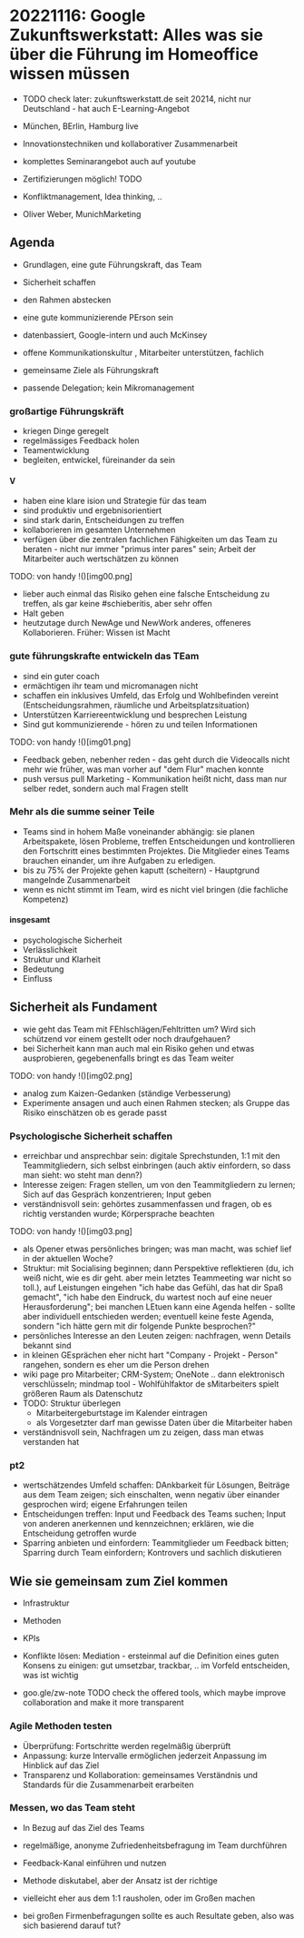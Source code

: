 # 20221116: Google Zukunftswerkstatt: Alles was sie über die Führung im Homeoffice wissen müssen
* TODO check later: zukunftswerkstatt.de seit 20214, nicht nur Deutschland - hat auch E-Learning-Angebot
* München, BErlin, Hamburg live
* Innovationstechniken und kollaborativer Zusammenarbeit
* komplettes Seminarangebot auch auf youtube
* Zertifizierungen möglich! TODO
* Konfliktmanagement, Idea thinking, ..

* Oliver Weber, MunichMarketing

## Agenda
* Grundlagen, eine gute Führungskraft, das Team
* Sicherheit schaffen
* den Rahmen abstecken
* eine gute kommunizierende PErson sein
* datenbassiert, Google-intern und auch McKinsey

* offene Kommunikationskultur , Mitarbeiter unterstützen, fachlich
* gemeinsame Ziele als Führungskraft
* passende Delegation; kein Mikromanagement

### großartige Führungskräft
* kriegen Dinge geregelt
* regelmässiges Feedback holen
* Teamentwicklung
* begleiten, entwickel, füreinander da sein

#### V
* haben eine klare ision und Strategie für das team
* sind produktiv und ergebnisorientiert
* sind stark darin, Entscheidungen zu treffen
* kollaborieren im gesamten Unternehmen
* verfügen über die zentralen fachlichen Fähigkeiten um das Team zu beraten - nicht nur immer "primus inter pares" sein; Arbeit der Mitarbeiter auch wertschätzen zu können

TODO: von handy
!()[img00.png]

* lieber auch einmal das Risiko gehen eine falsche Entscheidung zu treffen, als gar keine #schieberitis, aber sehr offen
* Halt geben
* heutzutage durch NewAge und NewWork anderes, offeneres Kollaborieren. Früher: Wissen ist Macht

### gute führungskrafte entwickeln das TEam
* sind ein guter coach
* ermächtigen ihr team und micromanagen nicht
* schaffen ein inklusives Umfeld, das Erfolg und Wohlbefinden vereint (Entscheidungsrahmen, räumliche und Arbeitsplatzsituation)
* Unterstützen Karriereentwicklung und besprechen Leistung
* Sind gut kommunizierende - hören zu und teilen Informationen

TODO: von handy
!()[img01.png]

* Feedback geben, nebenher reden - das geht durch die Videocalls nicht mehr wie früher, was man vorher auf "dem Flur" machen konnte
* push versus pull Marketing - Kommunikation heißt nicht, dass man nur selber redet, sondern auch mal Fragen stellt

### Mehr als die summe seiner Teile
* Teams sind in hohem Maße voneinander abhängig: sie planen Arbeitspakete, lösen Probleme, treffen Entscheidungen und kontrollieren den Fortschritt eines bestimmten Projektes. Die Mitglieder eines Teams brauchen einander, um ihre Aufgaben zu erledigen.
* bis zu 75% der Projekte gehen kaputt (scheitern) - Hauptgrund mangelnde Zusammenarbeit
* wenn es nicht stimmt im Team, wird es nicht viel bringen (die fachliche Kompetenz)

#### insgesamt
* psychologische Sicherheit
* Verlässlichkeit
* Struktur und Klarheit
* Bedeutung
* Einfluss

## Sicherheit als Fundament
* wie geht das Team mit FEhlschlägen/Fehltritten um? Wird sich schützend vor einem gestellt oder noch draufgehauen?
* bei Sicherheit kann man auch mal ein Risiko gehen und etwas ausprobieren, gegebenenfalls bringt es das Team weiter

TODO: von handy
!()[img02.png]

* analog zum Kaizen-Gedanken (ständige Verbesserung)
* Experimente ansagen und auch einen Rahmen stecken; als Gruppe das Risiko einschätzen ob es gerade passt

### Psychologische Sicherheit schaffen
* erreichbar und ansprechbar sein: digitale Sprechstunden, 1:1 mit den Teammitgliedern, sich selbst einbringen (auch aktiv einfordern, so dass man sieht: wo steht man denn?)
* Interesse zeigen: Fragen stellen, um von den Teammitgliedern zu lernen; Sich auf das Gespräch konzentrieren; Input geben
* verständnisvoll sein: gehörtes zusammenfassen und fragen, ob es richtig verstanden wurde; Körpersprache beachten

TODO: von handy
!()[img03.png]

* als Opener etwas persönliches bringen; was man macht, was schief lief in der aktuellen Woche?
* Struktur: mit Socialising beginnen; dann Perspektive reflektieren (du, ich weiß nicht, wie es dir geht. aber mein letztes Teammeeting war nicht so toll.), auf Leistungen eingehen "ich habe das Gefühl, das hat dir Spaß gemacht", "ich habe den Eindruck, du wartest noch auf eine neuer Herausforderung"; bei manchen LEtuen kann eine Agenda helfen - sollte aber individuell entschieden werden; eventuell keine feste Agenda, sondern "ich hätte gern mit dir folgende Punkte besprochen?"
* persönliches Interesse an den Leuten zeigen: nachfragen, wenn Details bekannt sind
* in kleinen GEsprächen eher nicht hart "Company - Projekt - Person" rangehen, sondern es eher um die Person drehen
* wiki page pro Mitarbeiter; CRM-System; OneNote .. dann elektronisch verschlüsseln; mindmap tool - Wohlfühlfaktor de sMitarbeiters spielt größeren Raum als Datenschutz
* TODO: Struktur überlegen
  * Mitarbeitergeburtstage im Kalender eintragen
  * als Vorgesetzter darf man gewisse Daten über die Mitarbeiter haben
* verständnisvoll sein, Nachfragen um zu zeigen, dass man etwas verstanden hat

### pt2
* wertschätzendes Umfeld schaffen: DAnkbarkeit für Lösungen, Beiträge aus dem Team zeigen; sich einschalten, wenn negativ über einander gesprochen wird; eigene Erfahrungen teilen
* Entscheidungen treffen: Input und Feedback des Teams suchen; Input von anderen anerkennen und kennzeichnen; erklären, wie die Entscheidung getroffen wurde
* Sparring anbieten und einfordern: Teammitglieder um Feedback bitten; Sparring durch Team einfordern; Kontrovers und sachlich diskutieren

## Wie sie gemeinsam zum Ziel kommen
* Infrastruktur
* Methoden
* KPIs

* Konflikte lösen: Mediation - ersteinmal auf die Definition eines guten Konsens zu einigen: gut umsetzbar, trackbar, .. im Vorfeld entscheiden, was ist wichtig
* goo.gle/zw-note TODO check the offered tools, which maybe improve collaboration and make it more transparent

### Agile Methoden testen
* Überprüfung: Fortschritte werden regelmäßig überprüft
* Anpassung: kurze Intervalle ermöglichen jederzeit Anpassung im Hinblick auf das Ziel
* Transparenz und Kollaboration: gemeinsames Verständnis und Standards für die Zusammenarbeit erarbeiten

### Messen, wo das Team steht
* In Bezug auf das Ziel des Teams
* regelmäßige, anonyme Zufriedenheitsbefragung im Team durchführen
* Feedback-Kanal einführen und nutzen

* Methode diskutabel, aber der Ansatz ist der richtige
* vielleicht eher aus dem 1:1 rausholen, oder im Großen machen
* bei großen Firmenbefragungen sollte es auch Resultate geben, also was sich basierend darauf tut?
